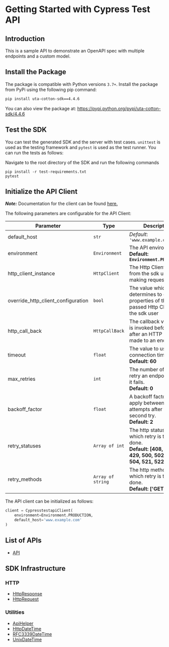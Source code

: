 
# Getting Started with Cypress Test API

## Introduction

This is a sample API to demonstrate an OpenAPI spec with multiple endpoints and a custom model.

## Install the Package

The package is compatible with Python versions `3.7+`.
Install the package from PyPi using the following pip command:

```bash
pip install uta-cotton-sdk==4.4.6
```

You can also view the package at:
https://pypi.python.org/pypi/uta-cotton-sdk/4.4.6

## Test the SDK

You can test the generated SDK and the server with test cases. `unittest` is used as the testing framework and `pytest` is used as the test runner. You can run the tests as follows:

Navigate to the root directory of the SDK and run the following commands

```
pip install -r test-requirements.txt
pytest
```

## Initialize the API Client

**_Note:_** Documentation for the client can be found [here.](https://www.github.com/ZahraN444/uta-cotton-python-sdk/tree/4.4.6/doc/client.md)

The following parameters are configurable for the API Client:

| Parameter | Type | Description |
|  --- | --- | --- |
| default_host | `str` | *Default*: `'www.example.com'` |
| environment | `Environment` | The API environment. <br> **Default: `Environment.PRODUCTION`** |
| http_client_instance | `HttpClient` | The Http Client passed from the sdk user for making requests |
| override_http_client_configuration | `bool` | The value which determines to override properties of the passed Http Client from the sdk user |
| http_call_back | `HttpCallBack` | The callback value that is invoked before and after an HTTP call is made to an endpoint |
| timeout | `float` | The value to use for connection timeout. <br> **Default: 60** |
| max_retries | `int` | The number of times to retry an endpoint call if it fails. <br> **Default: 0** |
| backoff_factor | `float` | A backoff factor to apply between attempts after the second try. <br> **Default: 2** |
| retry_statuses | `Array of int` | The http statuses on which retry is to be done. <br> **Default: [408, 413, 429, 500, 502, 503, 504, 521, 522, 524]** |
| retry_methods | `Array of string` | The http methods on which retry is to be done. <br> **Default: ['GET', 'PUT']** |

The API client can be initialized as follows:

```python
client = CypresstestapiClient(
    environment=Environment.PRODUCTION,
    default_host='www.example.com'
)
```

## List of APIs

* [API](https://www.github.com/ZahraN444/uta-cotton-python-sdk/tree/4.4.6/doc/controllers/api.md)

## SDK Infrastructure

### HTTP

* [HttpResponse](https://www.github.com/ZahraN444/uta-cotton-python-sdk/tree/4.4.6/doc/http-response.md)
* [HttpRequest](https://www.github.com/ZahraN444/uta-cotton-python-sdk/tree/4.4.6/doc/http-request.md)

### Utilities

* [ApiHelper](https://www.github.com/ZahraN444/uta-cotton-python-sdk/tree/4.4.6/doc/api-helper.md)
* [HttpDateTime](https://www.github.com/ZahraN444/uta-cotton-python-sdk/tree/4.4.6/doc/http-date-time.md)
* [RFC3339DateTime](https://www.github.com/ZahraN444/uta-cotton-python-sdk/tree/4.4.6/doc/rfc3339-date-time.md)
* [UnixDateTime](https://www.github.com/ZahraN444/uta-cotton-python-sdk/tree/4.4.6/doc/unix-date-time.md)


